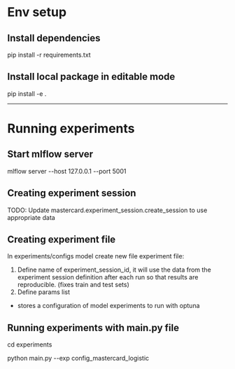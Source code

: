 # Env setup

## Install dependencies

pip install -r requirements.txt


## Install local package in editable mode

pip install -e .

---
# Running experiments

## Start mlflow server
mlflow server --host 127.0.0.1 --port 5001

## Creating experiment session

TODO: Update mastercard.experiment_session.create_session to use appropriate data

## Creating experiment file

In experiments/configs model create new file experiment file:
1. Define name of experiment_session_id, it will use the data from the experiment session definition after each run so that results are reproducible. (fixes train and test sets)
2. Define params list
- stores a configuration of model experiments to run with optuna


## Running experiments with main.py file

cd experiments

python main.py --exp config_mastercard_logistic